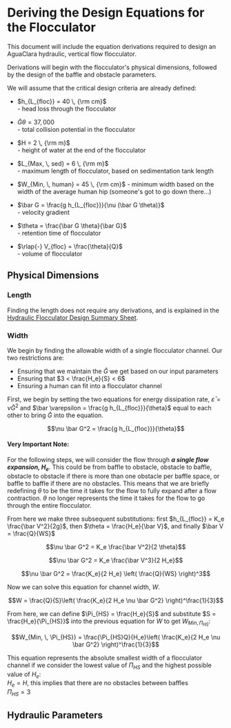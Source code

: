 # Deriving the Design Equations for the Flocculator
This document will include the equation derivations required to design an AguaClara hydraulic, vertical flow flocculator.

Derivations will begin with the flocculator's physical dimensions, followed by the design of the baffle and obstacle parameters.

We will assume that the critical design criteria are already defined:

- $h_{L_{floc}} = 40 \, {\rm cm}$  
      - head loss through the flocculator

- $\bar G \theta = 37,000$   
      - total collision potential in the flocculator

- $H = 2 \, {\rm m}$  
      - height of water at the end of the flocculator

- $L_{Max, \, sed} = 6 \, {\rm m}$  
      - maximum length of flocculator, based on sedimentation tank length
- $W_{Min, \, human} = 45 \, {\rm cm}$
      - minimum width based on the width of the average human hip (someone's got to go down there...)

- $\bar G = \frac{g h_{L_{floc}}}{\nu (\bar G \theta)}$  
      - velocity gradient

- $\theta = \frac{\bar G \theta}{\bar G}$  
      - retention time of flocculator

- $\rlap{-} V_{floc} = \frac{\theta}{Q}$  
      - volume of flocculator

## Physical Dimensions
### Length
Finding the length does not require any derivations, and is explained in the [Hydraulic Flocculator Design Summary Sheet](https://github.com/AguaClara/CEE4540_Master/blob/master/AguaClara%20Water%20Treatment%20Plant%20Design/Chapter%204_Flocculation/Summary_Sheet_Hydraulic_Flocculator_Design.md).

### Width
We begin by finding the allowable width of a single flocculator channel. Our two restrictions are:
- Ensuring that we maintain the $\bar G$ we get based on our input parameters
- Ensuring that $3 < \frac{H_e}{S} < 6$
- Ensuring a human can fit into a flocculator channel

First, we begin by setting the two equations for energy dissipation rate, $\bar \varepsilon  = \nu \bar G^2$ and $\bar \varepsilon = \frac{g h_{L_{floc}}}{\theta}$ equal to each other to bring $\bar G$ into the equation.

$$\nu \bar G^2 = \frac{g h_{L_{floc}}}{\theta}$$

#### **Very Important Note:**
For the following steps, we will consider the flow through _**a single flow expansion, $H_e$**_. This could be from baffle to obstacle, obstacle to baffle, obstacle to obstacle if there is more than one obstacle per baffle space, or baffle to baffle if there are no obstacles. This means that we are briefly redefining $\theta$ to be the time it takes for the flow to fully expand after a flow contraction. $\theta$ no longer represents the time it takes for the flow to go through the entire flocculator.

From here we make three subsequent substitutions: first $h_{L_{floc}} = K_e \frac{\bar V^2}{2g}$, then $\theta = \frac{H_e}{\bar V}$, and finally $\bar V = \frac{Q}{WS}$

$$\nu \bar G^2 = K_e \frac{\bar V^2}{2 \theta}$$

$$\nu \bar G^2 = K_e \frac{\bar V^3}{2 H_e}$$

$$\nu \bar G^2 = \frac{K_e}{2 H_e} \left( \frac{Q}{WS} \right)^3$$

Now we can solve this equation for channel width, $W$.

$$W = \frac{Q}{S}\left( \frac{K_e}{2 H_e \nu \bar G^2} \right)^\frac{1}{3}$$

From here, we can define $\Pi_{HS} = \frac{H_e}{S}$ and substitute $S = \frac{H_e}{\Pi_{HS}}$ into the previous equation for $W$ to get $W_{Min, \, \Pi_{HS}}$:

$$W_{Min, \, \Pi_{HS}} = \frac{\Pi_{HS}Q}{H_e}\left( \frac{K_e}{2 H_e \nu \bar G^2} \right)^\frac{1}{3}$$

This equation represents the absolute smallest width of a flocculator channel if we consider the lowest value of $\Pi_{HS}$ and the highest possible value of $H_e$:  
$H_e = H$, this implies that there are no obstacles between baffles  
$\Pi_{HS} = 3$



## Hydraulic Parameters
##

